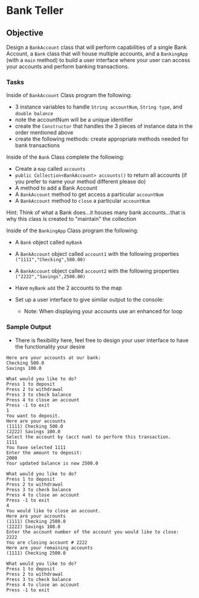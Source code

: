 # Bank Teller

## Objective

Design a `BankAccount` class that will perform capabilities of a single Bank Account, a `Bank` class that will house multiple accounts, and a `BankingApp` (with a `main` method) to build a user interface where your user can access your accounts and perform banking transactions.

### Tasks

Inside of `BankAccount` Class program the following:

*   3 instance variables to handle `String accountNum`, `String type`, and `double balance`
*   note the accountNum will be a unique identifier
*   create the `Constructor` that handles the 3 pieces of instance data in the order mentioned above
*   create the following methods: create appropriate methods needed for bank transactions

Inside of the `Bank` Class complete the following:

*   Create a `map` called `accounts`
*   `public Collection<BankAccount> accounts()` to return all accounts (if you prefer to name your method different please do)
*   A method to add a Bank Account
*   A `BankAccount` method to get access a particular `accountNum`
*   A `BankAccount` method to `close` a particular `accountNum`

Hint: Think of what a Bank does...it houses many bank accounts...that is why this class is created to "maintain" the collection

Inside of the `BankingApp` Class program the following:

*   A `Bank` object called `myBank`
*   A `BankAccount` object called `account1` with the following properties `("1111","Checking",500.00)`
*   A `BankAccount` object called `account2` with the following properties `("2222","Savings",2500.00)`
*   Have `myBank` `add` the 2 accounts to the map
*   Set up a user interface to give similar output to the console:

    *   Note: When displaying your accounts use an enhanced for loop

### Sample Output

*   There is flexibility here, feel free to design your user interface to have the functionality your desire

```
Here are your accounts at our bank:
Checking 500.0
Savings 100.0

What would you like to do?
Press 1 to deposit
Press 2 to withdrawal
Press 3 to check balance
Press 4 to close an account
Press -1 to exit
1
You want to deposit.
Here are your accounts
(1111) Checking 500.0
(2222) Savings 100.0
Select the account by (acct num) to perform this transaction.
1111
You have selected 1111
Enter the amount to deposit:
2000
Your updated balance is now 2500.0

What would you like to do?
Press 1 to deposit
Press 2 to withdrawal
Press 3 to check balance
Press 4 to close an account
Press -1 to exit
4
You would like to close an account.
Here are your accounts
(1111) Checking 2500.0
(2222) Savings 100.0
Enter the account number of the account you would like to close:
2222
You are closing account # 2222
Here are your remaining accounts
(1111) Checking 2500.0

What would you like to do?
Press 1 to deposit
Press 2 to withdrawal
Press 3 to check balance
Press 4 to close an account
Press -1 to exit
```
